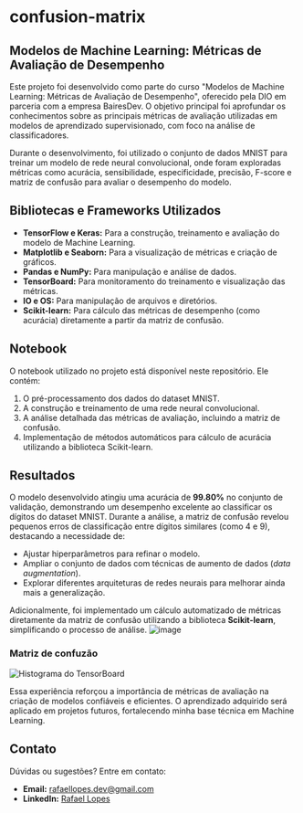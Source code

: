 # confusion-matrix

## Modelos de Machine Learning: Métricas de Avaliação de Desempenho

Este projeto foi desenvolvido como parte do curso "Modelos de Machine Learning: Métricas de Avaliação de Desempenho", oferecido pela DIO em parceria com a empresa BairesDev. O objetivo principal foi aprofundar os conhecimentos sobre as principais métricas de avaliação utilizadas em modelos de aprendizado supervisionado, com foco na análise de classificadores.

Durante o desenvolvimento, foi utilizado o conjunto de dados MNIST para treinar um modelo de rede neural convolucional, onde foram exploradas métricas como acurácia, sensibilidade, especificidade, precisão, F-score e matriz de confusão para avaliar o desempenho do modelo.

## Bibliotecas e Frameworks Utilizados

- **TensorFlow e Keras:** Para a construção, treinamento e avaliação do modelo de Machine Learning.
- **Matplotlib e Seaborn:** Para a visualização de métricas e criação de gráficos.
- **Pandas e NumPy:** Para manipulação e análise de dados.
- **TensorBoard:** Para monitoramento do treinamento e visualização das métricas.
- **IO e OS:** Para manipulação de arquivos e diretórios.
- **Scikit-learn:** Para cálculo das métricas de desempenho (como acurácia) diretamente a partir da matriz de confusão.

## Notebook

O notebook utilizado no projeto está disponível neste repositório. Ele contém:

1. O pré-processamento dos dados do dataset MNIST.
2. A construção e treinamento de uma rede neural convolucional.
3. A análise detalhada das métricas de avaliação, incluindo a matriz de confusão.
4. Implementação de métodos automáticos para cálculo de acurácia utilizando a biblioteca Scikit-learn.

## Resultados

O modelo desenvolvido atingiu uma acurácia de **99.80%** no conjunto de validação, demonstrando um desempenho excelente ao classificar os dígitos do dataset MNIST. Durante a análise, a matriz de confusão revelou pequenos erros de classificação entre dígitos similares (como 4 e 9), destacando a necessidade de:

- Ajustar hiperparâmetros para refinar o modelo.
- Ampliar o conjunto de dados com técnicas de aumento de dados (*data augmentation*).
- Explorar diferentes arquiteturas de redes neurais para melhorar ainda mais a generalização.

Adicionalmente, foi implementado um cálculo automatizado de métricas diretamente da matriz de confusão utilizando a biblioteca **Scikit-learn**, simplificando o processo de análise.
![image](https://github.com/user-attachments/assets/bd0cf1d0-61d4-4374-b0ed-a20be291650c)
### Matriz de confuzão
![Histograma do TensorBoard](https://github.com/user-attachments/assets/dbd901cc-b49f-40cd-85e6-9d2c702b4aeb)

Essa experiência reforçou a importância de métricas de avaliação na criação de modelos confiáveis e eficientes. O aprendizado adquirido será aplicado em projetos futuros, fortalecendo minha base técnica em Machine Learning.

## Contato

Dúvidas ou sugestões? Entre em contato:

- **Email:** rafaellopes.dev@gmail.com
- **LinkedIn:** [Rafael Lopes](https://www.linkedin.com/in/rafael-lopes-desenvolvedor-fullstack/)
